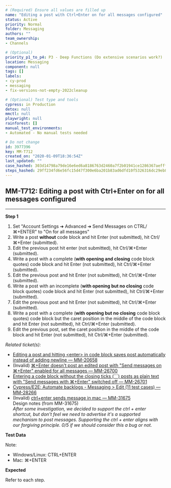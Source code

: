 ```yaml
---
# (Required) Ensure all values are filled up
name: "Editing a post with Ctrl+Enter on for all messages configured"
status: Active
priority: Normal
folder: Messaging
authors: ""
team_ownership: 
- Channels

# (Optional)
priority_p1_to_p4: P3 - Deep Functions (Do extensive scenarios work?)
location: Messaging
component: null
tags: []
labels: 
- cy-prod
- messaging
- fix-versions-not-empty-2022cleanup

# (Optional) Test type and tools
cypress: in Production
detox: null
mmctl: null
playwright: null
rainforest: []
manual_test_environments: 
- Automated - No manual tests needed

# Do not change
id: 3977396
key: MM-T712
created_on: "2020-01-09T18:36:54Z"
last_updated: ""
case_hashed: 303d14798a79de16e6ed6a8186763d2460a7f2b01941ce1286367aefff6f54e41d4e8d57a031cf46641370c295c991f5
steps_hashed: 29ff234fd6e56fc15d47f300e6ba201b83ad6dfd10f5326316dc29eb893d535191cfee8cae30d2cc2765df733fd27f3f
---
```


<!-- (Auto-generated) Based on frontmatter's "key" and "name" -->

## MM-T712: Editing a post with Ctrl+Enter on for all messages configured

---

**Step 1**

1. Set "Account Settings ➜ Advanced ➜ Send Messages on CTRL/⌘+ENTER" to "On for all messages"
2. Write a post **without** code block and hit Enter (not submitted), hit Ctrl/⌘+Enter (submitted).
3. Edit the previous post hit enter (not submitted), hit Ctrl/⌘+Enter (submitted).
4. Write a post with a complete (**with opening and closing** code block quotes) code block and hit Enter (not submitted), hit Ctrl/⌘+Enter (submitted).
5. Edit the previous post and hit Enter (not submitted), hit Ctrl/⌘+Enter (submitted).
6. Write a post with an incomplete (**with opening but no closing** code block quotes) code block and hit Enter (not submitted), hit Ctrl/⌘+Enter (submitted).
7. Edit the previous post and hit Enter (not submitted), hit Ctrl/⌘+Enter (submitted).
8. Write a post with a complete (**with opening but no closing** code block quotes) code block but the caret position in the middle of the code block and hit Enter (not submitted), hit Ctrl/⌘+Enter (submitted).
9. Edit the previous post, set the caret position in the middle of the code block and hit Enter (not submitted), hit Ctrl/⌘+Enter (submitted).

_Related ticket(s):_

- [Editing a post and hitting \<enter> in code block saves post automatically instead of adding newline — MM-20658](https://mattermost.atlassian.net/browse/MM-20658)
- (Invalid) [⌘+Enter doesn't post an edited post with "Send messages on ⌘+Enter" enabled for all messages — MM-26700](https://mattermost.atlassian.net/browse/MM-26700)
- [Entering a code block without the closing ticks (\`\`\`) posts as plain text with "Send messages with ⌘+Enter" switched off — MM-26701](https://mattermost.atlassian.net/browse/MM-26701)
- [Cypress/E2E: Automate backlogs - Messaging > Edit (11 test cases) — MM-28266](https://mattermost.atlassian.net/browse/MM-28266)
- (Invalid) [ctrl+enter sends message in mac — MM-31675](https://mattermost.atlassian.net/browse/MM-31675)
  \
  Design notes (from MM-31675)\
  _After some investigation, we decided to support the ctrl + enter shortcut, but don't feel we need to advertise it's a supported mechanism to post messages. Supporting the ctrl + enter aligns with our forgiving principle. 0/5 if we should consider this a bug or not._

**Test Data**

Note:

- Windows/Linux: CTRL+ENTER
- Mac: ⌘+ENTER

**Expected**

Refer to each step.
